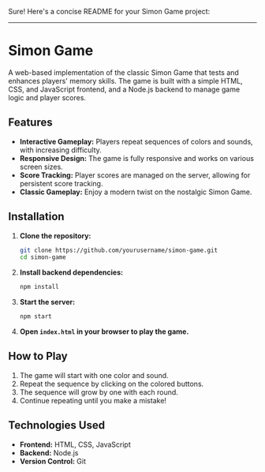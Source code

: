 Sure! Here's a concise README for your Simon Game project:

---

# Simon Game

A web-based implementation of the classic Simon Game that tests and enhances players' memory skills. The game is built with a simple HTML, CSS, and JavaScript frontend, and a Node.js backend to manage game logic and player scores.

## Features

- **Interactive Gameplay:** Players repeat sequences of colors and sounds, with increasing difficulty.
- **Responsive Design:** The game is fully responsive and works on various screen sizes.
- **Score Tracking:** Player scores are managed on the server, allowing for persistent score tracking.
- **Classic Gameplay:** Enjoy a modern twist on the nostalgic Simon Game.

## Installation

1. **Clone the repository:**
   ```bash
   git clone https://github.com/yourusername/simon-game.git
   cd simon-game
   ```

2. **Install backend dependencies:**
   ```bash
   npm install
   ```

3. **Start the server:**
   ```bash
   npm start
   ```

4. **Open `index.html` in your browser to play the game.**

## How to Play

1. The game will start with one color and sound.
2. Repeat the sequence by clicking on the colored buttons.
3. The sequence will grow by one with each round.
4. Continue repeating until you make a mistake!

## Technologies Used

- **Frontend:** HTML, CSS, JavaScript
- **Backend:** Node.js
- **Version Control:** Git